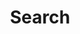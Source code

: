 ---
title: "Search" # in any language you want
layout: "search" # is necessary
# url: "/archive"
# description: "Description for Search"
summary: "search"
placeholder: "type text"
---